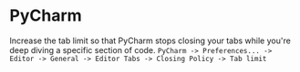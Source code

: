 # PyCharm

Increase the tab limit so that PyCharm stops closing your tabs while you're deep diving a specific section of code.
`PyCharm -> Preferences... -> Editor -> General -> Editor Tabs -> Closing Policy -> Tab limit`
